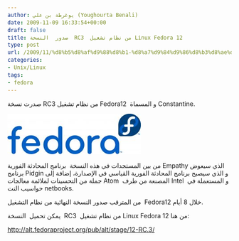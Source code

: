 ```yaml
---
author: يوغرطة بن علي (Youghourta Benali)
date: 2009-11-09 16:33:54+00:00
draft: false
title: صدور  النسخة  RC3  من نظام تشغيل Linux Fedora 12
type: post
url: /2009/11/%d8%b5%d8%af%d9%88%d8%b1-%d8%a7%d9%84%d9%86%d8%b3%d8%ae%d8%a9-rc3-%d9%85%d9%86-%d9%86%d8%b8%d8%a7%d9%85-%d8%aa%d8%b4%d8%ba%d9%8a%d9%84-linux-fedora-12/
categories:
- Unix/Linux
tags:
- fedora
---
```


صدرت نسخة RC3 من نظام تشغيل Fedora12  و المسماة Constantine.

![fedoraLogo](fedoraLogo-300x91.jpg)


من بين المستجدات في هذه النسخة  برنامج المحادثة الفورية Empathy الذي سيعوض برنامج Pidgin و الذي سيصبح برنامج المحادثة الفورية القياسي في الإصدارة، إضافة إلى جملة من التحسينات لملائمة معالجات Atom  المصنعة من طرف Intel  و المستعملة في حواسيب النت netbooks.

من المترقب صدور النسخة النهائية من نظام التشغيل  Fedora12 خلال 8 أيام.

يمكن تحميل  النسخة  RC3  من نظام تشغيل Linux Fedora 12 من هنا:

http://alt.fedoraproject.org/pub/alt/stage/12-RC.3/
